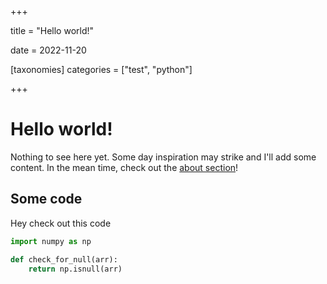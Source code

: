 +++

title = "Hello world!"

date = 2022-11-20

[taxonomies]
categories = ["test", "python"]

+++

# Hello world!

Nothing to see here yet. Some day inspiration may strike and I'll add some content. In the mean time, check out the [about section](/about)!

## Some code

Hey check out this code

```python
import numpy as np

def check_for_null(arr):
    return np.isnull(arr)
```


